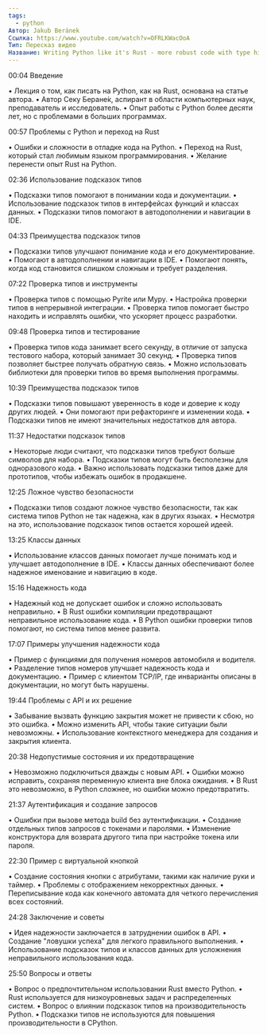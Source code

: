 ```yaml
---
tags:
  - python
Автор: Jakub Beránek
Ссылка: https://www.youtube.com/watch?v=OFRLKWacOoA
Тип: Пересказ видео
Название: Writing Python like it's Rust - more robust code with type hints
---
```

00:04 Введение

• Лекция о том, как писать на Python, как на Rust, основана на статье автора.
• Автор Секу Беране́к, аспирант в области компьютерных наук, преподаватель и исследователь.
• Опыт работы с Python более десяти лет, но с проблемами в больших программах.

00:57 Проблемы с Python и переход на Rust

• Ошибки и сложности в отладке кода на Python.
• Переход на Rust, который стал любимым языком программирования.
• Желание перенести опыт Rust на Python.

02:36 Использование подсказок типов

• Подсказки типов помогают в понимании кода и документации.
• Использование подсказок типов в интерфейсах функций и классах данных.
• Подсказки типов помогают в автодополнении и навигации в IDE.

04:33 Преимущества подсказок типов

• Подсказки типов улучшают понимание кода и его документирование.
• Помогают в автодополнении и навигации в IDE.
• Помогают понять, когда код становится слишком сложным и требует разделения.

07:22 Проверка типов и инструменты

• Проверка типов с помощью Pyrite или Mypy.
• Настройка проверки типов в непрерывной интеграции.
• Проверка типов помогает быстро находить и исправлять ошибки, что ускоряет процесс разработки.

09:48 Проверка типов и тестирование

• Проверка типов кода занимает всего секунду, в отличие от запуска тестового набора, который занимает 30 секунд.
• Проверка типов позволяет быстрее получать обратную связь.
• Можно использовать библиотеки для проверки типов во время выполнения программы.

10:39 Преимущества подсказок типов

• Подсказки типов повышают уверенность в коде и доверие к коду других людей.
• Они помогают при рефакторинге и изменении кода.
• Подсказки типов не имеют значительных недостатков для автора.

11:37 Недостатки подсказок типов

• Некоторые люди считают, что подсказки типов требуют больше символов для набора.
• Подсказки типов могут быть бесполезны для одноразового кода.
• Важно использовать подсказки типов даже для прототипов, чтобы избежать ошибок в продакшене.

12:25 Ложное чувство безопасности

• Подсказки типов создают ложное чувство безопасности, так как система типов Python не так надежна, как в других языках.
• Несмотря на это, использование подсказок типов остается хорошей идеей.

13:25 Классы данных

• Использование классов данных помогает лучше понимать код и улучшает автодополнение в IDE.
• Классы данных обеспечивают более надежное именование и навигацию в коде.

15:16 Надежность кода

• Надежный код не допускает ошибок и сложно использовать неправильно.
• В Rust ошибки компиляции предотвращают неправильное использование кода.
• В Python ошибки проверки типов помогают, но система типов менее развита.

17:07 Примеры улучшения надежности кода

• Пример с функциями для получения номеров автомобиля и водителя.
• Разделение типов номеров улучшает надежность кода и документацию.
• Пример с клиентом TCP/IP, где инварианты описаны в документации, но могут быть нарушены.

19:44 Проблемы с API и их решение

• Забывание вызвать функцию закрытия может не привести к сбою, но это ошибка.
• Можно изменить API, чтобы такие ситуации были невозможны.
• Использование контекстного менеджера для создания и закрытия клиента.

20:38 Недопустимые состояния и их предотвращение

• Невозможно подключиться дважды с новым API.
• Ошибки можно исправить, сохраняя переменную клиента вне блока ожидания.
• В Rust это невозможно, в Python сложнее, но ошибки можно предотвратить.

21:37 Аутентификация и создание запросов

• Ошибки при вызове метода build без аутентификации.
• Создание отдельных типов запросов с токенами и паролями.
• Изменение конструктора для возврата другого типа при настройке токена или пароля.

22:30 Пример с виртуальной кнопкой

• Создание состояния кнопки с атрибутами, такими как наличие руки и таймер.
• Проблемы с отображением некорректных данных.
• Переписывание кода как конечного автомата для четкого перечисления всех состояний.

24:28 Заключение и советы

• Идея надежности заключается в затруднении ошибок в API.
• Создание "ловушки успеха" для легкого правильного выполнения.
• Использование подсказок типов и классов данных для усложнения неправильного использования кода.

25:50 Вопросы и ответы

• Вопрос о предпочтительном использовании Rust вместо Python.
• Rust используется для низкоуровневых задач и распределенных систем.
• Вопрос о влиянии подсказок типов на производительность Python.
• Подсказки типов не используются для повышения производительности в CPython.

